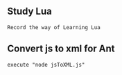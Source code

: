 ## Study Lua
	Record the way of Learning Lua

## Convert js to xml for Ant
	execute "node jsToXML.js"